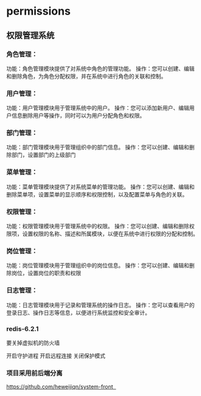 # permissions
## 权限管理系统
### 角色管理：
功能：角色管理模块提供了对系统中角色的管理功能。
操作：您可以创建、编辑和删除角色，为角色分配权限，并在系统中进行角色的关联和控制。
### 用户管理：
功能：用户管理模块用于管理系统中的用户。
操作：您可以添加新用户、编辑用户信息删除用户等操作，同时可以为用户分配角色和权限。
### 部门管理：
功能：部门管理模块用于管理组织中的部门信息。
操作：您可以创建、编辑和删除部门，设置部门的上级部门
### 菜单管理：
功能：菜单管理模块提供了对系统菜单的管理功能。
操作：您可以创建、编辑和删除菜单项，设置菜单的显示顺序和权限控制，以及配置菜单与角色的关联。
### 权限管理：
功能：权限管理模块用于管理系统中的权限。
操作：您可以创建、编辑和删除权限项，设置权限的名称、描述和所属模块，以便在系统中进行权限的分配和控制。
### 岗位管理：
功能：岗位管理模块用于管理组织中的岗位信息。
操作：您可以创建、编辑和删除岗位，设置岗位的职责和权限
### 日志管理：
功能：日志管理模块用于记录和管理系统的操作日志。
操作：您可以查看用户的登录日志、操作日志等信息，以便进行系统监控和安全审计。

### redis-6.2.1
要关掉虚拟机的防火墙

开启守护进程
开启远程连接
关闭保护模式

### 项目采用前后端分离

​https://github.com/heweijiqn/system-front  
